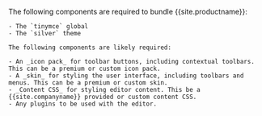 The following components are required to bundle {{site.productname}}:

    - The `tinymce` global
    - The `silver` theme

    The following components are likely required:

    - An _icon pack_ for toolbar buttons, including contextual toolbars. This can be a premium or custom icon pack.
    - A _skin_ for styling the user interface, including toolbars and menus. This can be a premium or custom skin.
    - _Content CSS_ for styling editor content. This be a {{site.companyname}} provided or custom content CSS.
    - Any plugins to be used with the editor.